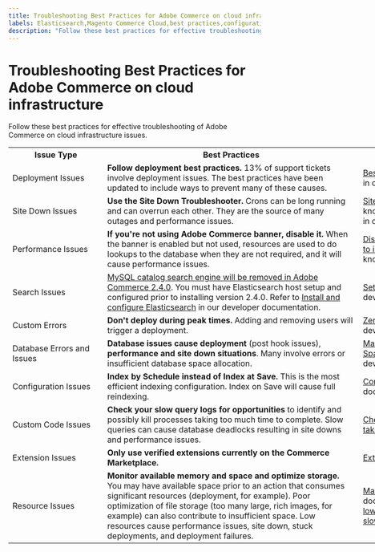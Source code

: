 ```yaml
---
title: Troubleshooting Best Practices for Adobe Commerce on cloud infrastructure
labels: Elasticsearch,Magento Commerce Cloud,best practices,configuration,database,deploy,deployment,deployment error,extension,index,query,search,site down,storage,Adobe Commerce,cloud infrastructure
description: "Follow these best practices for effective troubleshooting of Adobe Commerce on cloud infrastructure issues."
---
```


# Troubleshooting Best Practices for Adobe Commerce on cloud infrastructure

Follow these best practices for effective troubleshooting of Adobe Commerce on cloud infrastructure issues.

<table style="width: 1028px;">
<tbody>
<tr>
<th style="width: 179px;">Issue Type</th>
<th style="width: 523px;">Best Practices</th>
<th style="width: 327px;">Resource</th>
</tr>
<tr>
<td style="width: 179px;">Deployment Issues</td>
<td style="width: 523px;">
<strong>Follow deployment best practices.</strong> 13% of support tickets involve deployment issues. The best practices have been updated to include ways to prevent many of these causes.</td>
<td style="width: 327px;"><a href="https://devdocs.magento.com/guides/v2.3/cloud/reference/discover-deploy.html#best-practices">Best practices for builds and deployment</a> in our developer documentation.</td>
</tr>
<tr>
<td style="width: 179px;">Site Down Issues</td>
<td style="width: 523px;">
<strong>Use the Site Down Troubleshooter.</strong> Crons can be long running and can overrun each other. They are the source of many outages and performance issues.</td>
<td style="width: 327px;">
<a href="https://support.magento.com/hc/en-us/articles/360029351531-Site-Down-Troubleshooter">Site Down Troubleshooter</a> in our support knowledge base; <a href="https://devdocs.magento.com/guides/v2.3/cloud/trouble/reset-cron-jobs.html"> How to reset cron jobs</a> in our developer documentation.
</td>
</tr>
<tr>
<td style="width: 179px;">Performance Issues</td>
<td style="width: 523px;">
<strong>If you're not using Adobe Commerce banner, disable it.</strong> When the banner is enabled but not used, resources are used to do lookups to the database when they are not required, and it will cause performance issues.</td>
<td style="width: 327px;"><a href="https://support.magento.com/hc/en-us/articles/360035285852-Disable-Adobe-Commerce-Banner-output-to-improve-site-performance">Disable Adobe Commerce Banner output to improve performance</a> in our support knowledge base.</td>
</tr>
<tr>
<td style="width: 179px;">Search Issues</td>
<td style="width: 523px;">
<div class="warning"><a href="https://support.magento.com/hc/en-us/articles/360043144271-MySQL-catalog-search-engine-will-be-removed-in-all-versions-of-Magento-2-4-0">MySQL catalog search engine will be removed in Adobe Commerce 2.4.0</a>. You must have Elasticsearch host setup and configured prior to installing version 2.4.0. Refer to <a href="https://devdocs.magento.com/guides/v2.3/config-guide/elasticsearch/es-overview.html">Install and configure Elasticsearch</a> in our developer documentation.</div>
</td>
<td style="width: 327px;"><a href="https://devdocs.magento.com/guides/v2.3/cloud/project/project-conf-files_services-elastic.html">Set up Elasticsearch service</a> in our developer documentation.</td>
</tr>
<tr>
<td style="width: 179px;">Custom Errors</td>
<td style="width: 523px;">
<strong>Don't deploy during peak times. </strong>Adding and removing users will trigger a deployment.</td>
<td style="width: 327px;"><a href="https://devdocs.magento.com/guides/v2.3/cloud/deploy/reduce-downtime.html">Zero downtime deployment</a> in our developer documentation.</td>
</tr>
<tr>
<td style="width: 179px;">Database Errors and Issues</td>
<td style="width: 523px;">
<strong>Database issues cause deployment</strong> (post hook issues),<strong> performance and site down situations</strong>. Many involve errors or insufficient database space allocation.</td>
<td style="width: 327px;">
<a href="https://mariadb.com/kb/en/library/mariadb-error-codes/#mariadb-specific-error-codes">MariaDB Error Codes;</a> <a href="https://devdocs.magento.com/guides/v2.3/cloud/project/manage-disk-space.html?itm_source=devdocs&itm_medium=search_page&itm_campaign=federated_search&itm_term=database%20space">Manage Storage Space, including database</a> in our developer documentation.
</td>
</tr>
<tr>
<td style="width: 179px;">Configuration Issues</td>
<td style="width: 523px;">
<strong>Index by Schedule instead of Index at Save.</strong> This is the most efficient indexing configuration. Index on Save will cause full reindexing.</td>
<td style="width: 327px;"><a href="https://devdocs.magento.com/guides/v2.3/config-guide/cli/config-cli-subcommands-index.html?itm_source=devdocs&itm_medium=quick_search&itm_campaign=federated_search&itm_term=index%20by%20schedul#configure-indexers">Configure indexers</a> in our developer documentation.</td>
</tr>
<tr>
<td style="width: 179px;">Custom Code Issues</td>
<td style="width: 523px;">
<strong>Check your slow query logs for opportunities</strong> to identify and possibly kill processes taking too much time to complete. Slow queries can cause database deadlocks resulting in site downs and performance issues.</td>
<td style="width: 327px;"><a href="https://support.magento.com/hc/en-us/articles/360030903091">Checking Slow queries and Processes taking too long in MySQL</a></td>
</tr>
<tr>
<td style="width: 179px;">Extension Issues</td>
<td style="width: 523px;"><strong>Only use verified extensions currently on the Commerce Marketplace.</strong></td>
<td style="width: 327px;"><a href="https://marketplace.magento.com/extensions.html">Extensions for Adobe Commerce</a></td>
</tr>
<tr>
<td style="width: 179px;">Resource Issues</td>
<td style="width: 523px;">
<strong>Monitor available memory and space and optimize storage.</strong> You may have available space prior to an action that consumes significant resources (deployment, for example). Poor optimization of file storage (too many large, rich images, for example) can also contribute to insufficient space. Low resources cause performance issues, site down, stuck deployments, and deployment failures.</td>
<td>
<a href="https://devdocs.magento.com/guides/v2.3/cloud/project/manage-disk-space.html">Manage disk space</a> in our developer documentation; <a href="https://support.magento.com/hc/en-us/articles/360034626052">File storage low/exhausted, specific page loads are slow</a> in our support knowledge base.
</td>
</tr>
</tbody>
</table>